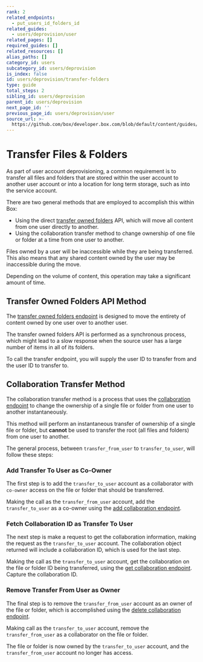 ```yaml
---
rank: 2
related_endpoints:
  - put_users_id_folders_id
related_guides:
  - users/deprovision/user
related_pages: []
required_guides: []
related_resources: []
alias_paths: []
category_id: users
subcategory_id: users/deprovision
is_index: false
id: users/deprovision/transfer-folders
type: guide
total_steps: 2
sibling_id: users/deprovision
parent_id: users/deprovision
next_page_id: ''
previous_page_id: users/deprovision/user
source_url: >-
  https://github.com/box/developer.box.com/blob/default/content/guides/users/deprovision/transfer-folders.md
---
```

# Transfer Files & Folders

As part of user account deprovisioning, a common requirement is to transfer all
files and folders that are stored within the user account to another user
account or into a location for long term storage, such as into the service
account.

There are two general methods that are employed to accomplish this within Box:

* Using the direct [transfer owned folders](e://put_users_id_folders_id)
API, which will move all content from one user directly to another.
* Using the collaboration transfer method to change ownership of one file or
folder at a time from one user to another.

<Message notice>

Files owned by a user will be inaccessible while they are being transferred.
This also means that any shared content owned by the user may be inaccessible
during the move.

Depending on the volume of content, this operation may take a significant
amount of time.

</Message>

## Transfer Owned Folders API Method

The [transfer owned folders endpoint](e://put_users_id_folders_id) is
designed to move the entirety of content owned by one user over to another user.

<Message type='notice'>

The transfer owned folders API is performed as a synchronous process, which
might lead to a slow response when the source user has a large number of
items in all of its folders.

</Message>

To call the transfer endpoint, you will supply the user ID to transfer from and
the user ID to transfer to.

<Samples id='put_users_id_folders_id' >

</Samples>

## Collaboration Transfer Method

The collaboration transfer method is a process that uses the
[collaboration endpoint](e://post_collaborations) to change the
ownership of a single file or folder from one user to another instantaneously.

<Message type='notice'>

This method will perform an instantaneous transfer of ownership of a single
file or folder, but **cannot** be used to transfer the root (all files and
folders) from one user to another.

</Message>

The general process, between `transfer_from_user` to `transfer_to_user`, will
follow these steps:

### Add Transfer To User as Co-Owner

The first step is to add the `transfer_to_user` account as a collaborator with
`co-owner` access on the file or folder that should be transferred.

Making the call as the `transfer_from_user` account, add the `transfer_to_user`
as a co-owner using the
[add collaboration endpoint](e://post_collaborations).

<Samples id='post_collaborations' >

</Samples>

### Fetch Collaboration ID as Transfer To User

The next step is make a request to get the collaboration information, making
the request as the `transfer_to_user` account. The collaboration object
returned will include a collaboration ID, which is used for the last step.

Making the call as the `transfer_to_user` account, get the collaboration on the
file or folder ID being transferred, using the
[get collaboration endpoint](e://get_collaborations_id). Capture the
collaboration ID.

<Sample id='get_collaborations_id' >

</Sample>

### Remove Transfer From User as Owner

The final step is to remove the `transfer_from_user` account as an owner of the
file or folder, which is accomplished using the
[delete collaboration endpoint](e://delete_collaborations_id).

Making call as the `transfer_to_user` account, remove the `transfer_from_user`
as a collaborator on the file or folder.

<Sample id='delete_collaborations_id' >

</Sample>

The file or folder is now owned by the `transfer_to_user` account, and the
`transfer_from_user` account no longer has access.